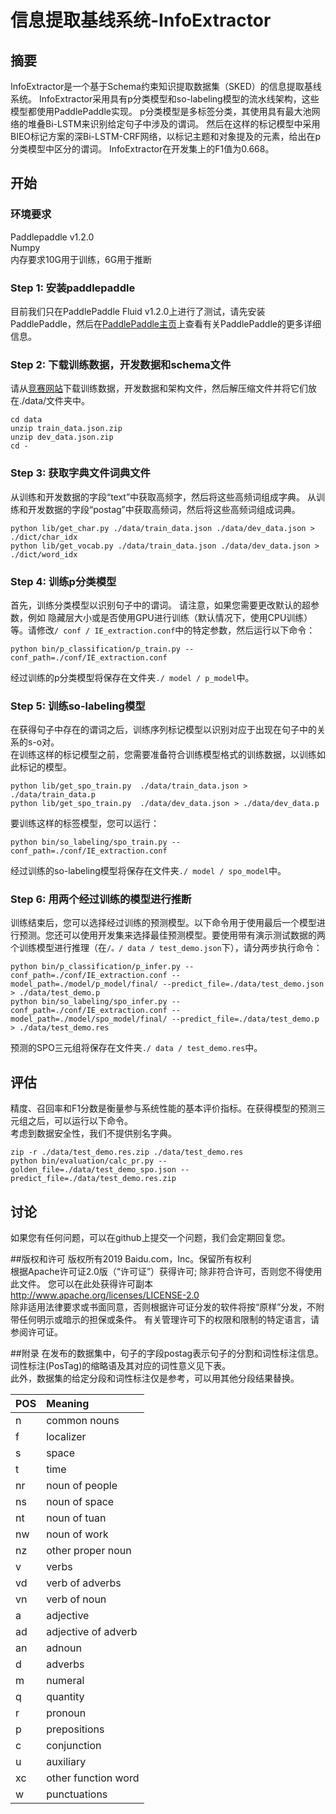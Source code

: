 # 信息提取基线系统-InfoExtractor
## 摘要
InfoExtractor是一个基于Schema约束知识提取数据集（SKED）的信息提取基线系统。 InfoExtractor采用具有p分类模型和so-labeling模型的流水线架构，这些模型都使用PaddlePaddle实现。 p分类模型是多标签分类，其使用具有最大池网络的堆叠Bi-LSTM来识别给定句子中涉及的谓词。 然后在这样的标记模型中采用BIEO标记方案的深Bi-LSTM-CRF网络，以标记主题和对象提及的元素，给出在p分类模型中区分的谓词。 InfoExtractor在开发集上的F1值为0.668。

## 开始
### 环境要求
Paddlepaddle v1.2.0 <br />
Numpy <br />
内存要求10G用于训练，6G用于推断

### Step 1: 安装paddlepaddle
目前我们只在PaddlePaddle Fluid v1.2.0上进行了测试，请先安装PaddlePaddle，然后在[PaddlePaddle主页]((http://www.paddlepaddle.org/))上查看有关PaddlePaddle的更多详细信息。

### Step 2: 下载训练数据，开发数据和schema文件
请从[竞赛网站](http://lic2019.ccf.org.cn/kg)下载训练数据，开发数据和架构文件，然后解压缩文件并将它们放在./data/文件夹中。
```
cd data
unzip train_data.json.zip 
unzip dev_data.json.zip
cd -
```
### Step 3: 获取字典文件词典文件
从训练和开发数据的字段“text”中获取高频字，然后将这些高频词组成字典。
从训练和开发数据的字段“postag”中获取高频词，然后将这些高频词组成词典。
```
python lib/get_char.py ./data/train_data.json ./data/dev_data.json > ./dict/char_idx
python lib/get_vocab.py ./data/train_data.json ./data/dev_data.json > ./dict/word_idx
```
### Step 4: 训练p分类模型
首先，训练分类模型以识别句子中的谓词。 请注意，如果您需要更改默认的超参数，例如 隐藏层大小或是否使用GPU进行训练（默认情况下，使用CPU训练）等。请修改```/ conf / IE_extraction.conf```中的特定参数，然后运行以下命令：
```
python bin/p_classification/p_train.py --conf_path=./conf/IE_extraction.conf
```
经过训练的p分类模型将保存在文件夹```./ model / p_model```中。

### Step 5: 训练so-labeling模型
在获得句子中存在的谓词之后，训练序列标记模型以识别对应于出现在句子中的关系的s-o对。 <br />
在训练这样的标记模型之前，您需要准备符合训练模型格式的训练数据，以训练如此标记的模型。
```
python lib/get_spo_train.py  ./data/train_data.json > ./data/train_data.p
python lib/get_spo_train.py  ./data/dev_data.json > ./data/dev_data.p
```
要训​​练这样的标签模型，您可以运行：
```
python bin/so_labeling/spo_train.py --conf_path=./conf/IE_extraction.conf
```
经过训练的so-labeling模型将保存在文件夹```./ model / spo_model```中。

### Step 6: 用两个经过训练的模型进行推断
训练结束后，您可以选择经过训练的预测模型。以下命令用于使用最后一个模型进行预测。您还可以使用开发集来选择最佳预测模型。要使用带有演示测试数据的两个训练模型进行推理（在```/。/ data / test_demo.json```下），请分两步执行命令：
```
python bin/p_classification/p_infer.py --conf_path=./conf/IE_extraction.conf --model_path=./model/p_model/final/ --predict_file=./data/test_demo.json > ./data/test_demo.p
python bin/so_labeling/spo_infer.py --conf_path=./conf/IE_extraction.conf --model_path=./model/spo_model/final/ --predict_file=./data/test_demo.p > ./data/test_demo.res
```
预测的SPO三元组将保存在文件夹```./ data / test_demo.res```中。

## 评估
精度、召回率和F1分数是衡量参与系统性能的基本评价指标。在获得模型的预测三元组之后，可以运行以下命令。<br />
考虑到数据安全性，我们不提供别名字典。
```
zip -r ./data/test_demo.res.zip ./data/test_demo.res
python bin/evaluation/calc_pr.py --golden_file=./data/test_demo_spo.json --predict_file=./data/test_demo.res.zip
```

## 讨论
如果您有任何问题，可以在github上提交一个问题，我们会定期回复您。 </br>

##版权和许可
版权所有2019 Baidu.com，Inc。保留所有权利 <br />
根据Apache许可证2.0版（“许可证”）获得许可; 除非符合许可，否则您不得使用此文件。 您可以在此处获得许可副本 <br />
http://www.apache.org/licenses/LICENSE-2.0 <br />
除非适用法律要求或书面同意，否则根据许可证分发的软件将按“原样”分发，不附带任何明示或暗示的担保或条件。 有关管理许可下的权限和限制的特定语言，请参阅许可证。

##附录
在发布的数据集中，句子的字段postag表示句子的分割和词性标注信息。词性标注(PosTag)的缩略语及其对应的词性意义见下表。<br />
此外，数据集的给定分段和词性标注仅是参考，可以用其他分段结果替换。<br />

|POS| Meaning |
|:---|:---|
| n |common nouns|
| f | localizer |
| s | space |
| t | time|
| nr | noun of people|
| ns | noun of space|
| nt | noun of tuan|
| nw | noun of work|
| nz | other proper noun|
| v | verbs |
| vd | verb of adverbs|
| vn |verb of noun|
| a | adjective |
| ad | adjective of adverb|
| an | adnoun |
| d | adverbs |
| m | numeral |
| q | quantity|
| r | pronoun |
| p | prepositions |
| c | conjunction |
| u | auxiliary |
| xc | other function word |
| w | punctuations |


